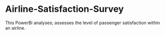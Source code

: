 # Airline-Satisfaction-Survey
This PowerBi analyses; assesses the level of passenger satisfaction within an airline.
